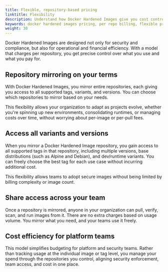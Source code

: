 ```yaml
---
title: Flexible, repository-based pricing
linktitle: Flexibility
description: Understand how Docker Hardened Images give you cost control by charging only for what you mirror and use.
keywords: docker hardened images pricing, per repo billing, flexible pricing model, mirror image pricing, container pricing model
weight: 30
---
```


Docker Hardened Images are designed not only for security and compliance, but
also for operational and financial efficiency. With a model that charges per
repository, you get precise control over what you use and what you pay for.

## Repository mirroring on your terms

With Docker Hardened Images, you mirror entire repositories, each giving you
access to all supported tags, variants, and versions. You can choose which
repositories to mirror based on your needs.

This flexibility allows your organization to adapt as projects evolve, whether
you're spinning up new environments, consolidating runtimes, or managing costs
over time, without worrying about per-image or per-pull fees.

## Access all variants and versions

When you mirror a Docker Hardened Image repository, you gain access to all
supported tags in that repository, including multiple versions, base
distributions (such as Alpine and Debian), and dev/runtime variants. You can
freely choose the best tag for each use case without incurring additional cost.

This flexibility allows teams to adopt secure images without being limited by
billing complexity or image count.

## Share access across your team

Once a repository is mirrored, anyone in your organization can pull, verify,
scan, and run images from it. There are no extra charges based on usage volume.
You mirror what you need, and your teams use it freely.

## Cost efficiency for platform teams

This model simplifies budgeting for platform and security teams. Rather than
tracking usage at the individual image or tag level, you manage your spend
through the repositories you control, aligning security enforcement, team access,
and cost in one place.
